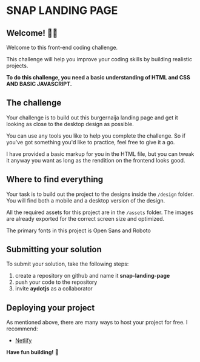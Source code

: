 # SNAP LANDING PAGE

## Welcome! 👋😊

Welcome to this front-end coding challenge.

This challenge will help you improve your coding skills by building realistic projects.

**To do this challenge, you need a basic understanding of HTML and CSS AND BASIC JAVASCRIPT.**

## The challenge

Your challenge is to build out this burgernaija landing page and get it looking as close to the desktop design as possible.

You can use any tools you like to help you complete the challenge. So if you've got something you'd like to practice, feel free to give it a go.

I have provided a basic markup for you in the HTML file, but you can tweak it anyway you want as long as the rendition on the frontend looks good.

## Where to find everything

Your task is to build out the project to the designs inside the `/design` folder. You will find both a mobile and a desktop version of the design.

All the required assets for this project are in the `/assets` folder. The images are already exported for the correct screen size and optimized.

The primary fonts in this project is Open Sans and Roboto

## Submitting your solution

To submit your solution, take the following steps:

1. create a repository on github and name it **snap-landing-page**
2. push your code to the repository
3. invite **aydotjs** as a collaborator

## Deploying your project

As mentioned above, there are many ways to host your project for free. I recommend:

- [Netlify](https://www.netlify.com/)

**Have fun building!** 🚀
